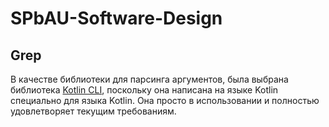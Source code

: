 # SPbAU-Software-Design

## Grep

В качестве библиотеки для парсинга аргументов, была выбрана библиотека [Kotlin CLI](https://github.com/leprosus/kotlin-cli), поскольку она написана на языке Kotlin специально для языка Kotlin.
Она просто в использовании и полностью удовлетворяет текущим требованиям. 
